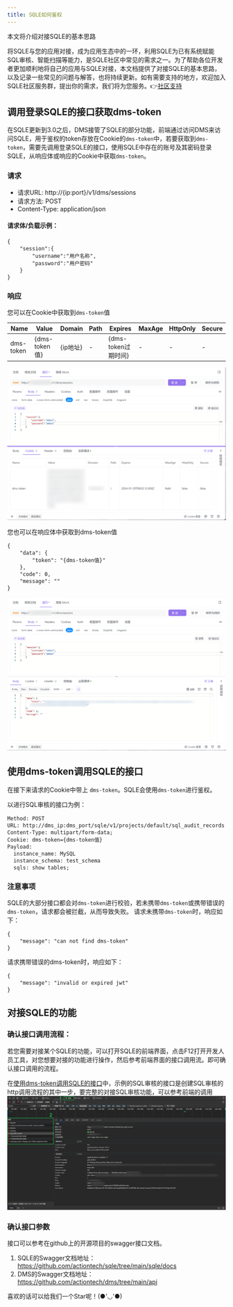 ```yaml
---
title: SQLE如何鉴权
---
```


本文将介绍对接SQLE的基本思路

将SQLE与您的应用对接，成为应用生态中的一环，利用SQLE为已有系统赋能SQL审核、智能扫描等能力，是SQLE社区中常见的需求之一。为了帮助各位开发者更加顺利地将自己的应用与SQLE对接，本文档提供了对接SQLE的基本思路，以及记录一些常见的问题与解答，也将持续更新。如有需要支持的地方，欢迎加入SQLE社区服务群，提出你的需求，我们将为您服务。👉[社区支持](../../support/community-support.md)


## 调用登录SQLE的接口获取dms-token
在SQLE更新到3.0之后，DMS接管了SQLE的部分功能，前端通过访问DMS来访问SQLE，用于鉴权的token存放在Cookie的`dms-token`中，若要获取到`dms-token`，需要先调用登录SQLE的接口，使用SQLE中存在的账号及其密码登录SQLE，从响应体或响应的Cookie中获取`dms-token`。


### 请求
* 请求URL: http://{ip:port}/v1/dms/sessions
* 请求方法: POST
* Content-Type: application/json

#### 请求体/负载示例：
```
{
    "session":{
        "username":"用户名称",
        "password":"用户密码"
    }
}
```

### 响应

您可以在Cookie中获取到`dms-token`值

|Name|Value|Domain|Path|Expires|MaxAge|HttpOnly|Secure|
|---|---|---|---|---|---|---|---|
|dms-token|{dms-token值}|{ip地址}|-|{dms-token过期时间}|-|-|-|

![igcookie](./img/igcookie.png)

您也可以在响应体中获取到dms-token值
```
{
    "data": {
        "token": "{dms-token值}"
    },
    "code": 0,
    "message": ""
}
```
![igpreview](./img/igpreview.png)


## 使用dms-token调用SQLE的接口
在接下来请求的Cookie中带上 `dms-token`。SQLE会使用`dms-token`进行鉴权。

以进行SQL审核的接口为例：

```
Method: POST 
URL: http://dms_ip:dms_port/sqle/v1/projects/default/sql_audit_records
Content-Type: multipart/form-data; 
Cookie: dms-token={dms-token值}
Payload:
  instance_name: MySQL
  instance_schema: test_schema
  sqls: show tables;
```




### 注意事项
SQLE的大部分接口都会对`dms-token`进行校验，若未携带`dms-token`或携带错误的`dms-token`，请求都会被拦截，从而导致失败。
请求未携带`dms-token`时，响应如下：

```
{
    "message": "can not find dms-token"
}
```

请求携带错误的dms-token时，响应如下：
```
{
    "message": "invalid or expired jwt"
}
```

## 对接SQLE的功能

### 确认接口调用流程：
若您需要对接某个SQLE的功能，可以打开SQLE的前端界面，点击F12打开开发人员工具，对您想要对接的功能进行操作，然后参考前端界面的接口调用流。即可确认接口调用的流程。

在[使用dms-token调用SQLE的接口](#使用dms-token调用sqle的接口)中，示例的SQL审核的接口是创建SQL审核的http调用流程的其中一步，要完整的对接SQL审核功能，可以参考前端的调用
![usepreview](./img/usepreview.png)

### 确认接口参数
接口可以参考在github上的开源项目的swagger接口文档。
  1. SQLE的Swagger文档地址：https://github.com/actiontech/sqle/tree/main/sqle/docs
  2. DMS的Swagger文档地址：https://github.com/actiontech/dms/tree/main/api


喜欢的话可以给我们一个Star呢！(●'◡'●)